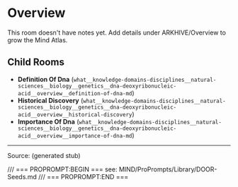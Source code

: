 # Overview

This room doesn't have notes yet. Add details under ARKHIVE/Overview to grow the Mind Atlas.

## Child Rooms
- **Definition Of Dna** (`what__knowledge-domains-disciplines__natural-sciences__biology__genetics__dna-deoxyribonucleic-acid__overview__definition-of-dna-md`)
- **Historical Discovery** (`what__knowledge-domains-disciplines__natural-sciences__biology__genetics__dna-deoxyribonucleic-acid__overview__historical-discovery`)
- **Importance Of Dna** (`what__knowledge-domains-disciplines__natural-sciences__biology__genetics__dna-deoxyribonucleic-acid__overview__importance-of-dna-md`)

---
Source: (generated stub)

/// === PROPROMPT:BEGIN ===
see: MIND/ProPrompts/Library/DOOR-Seeds.md
/// === PROPROMPT:END ===

